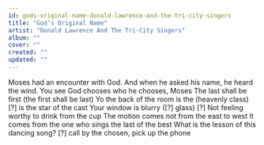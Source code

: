```yaml
---
id: gods-original-name-donald-lawrence-and-the-tri-city-singers
title: "God’s Original Name"
artist: "Donald Lawrence And The Tri-City Singers"
album: ""
cover: ""
created: ""
updated: ""
---
```


Moses had an encounter with God. And when he asked his name, he heard the wind. You see God chooses who he chooses, Moses
The last shall be first (the first shall be last)
Yo the back of the room is the (heavenly class)
[?] is the star of the cast
Your window is blurry ([?] glass)
[?]
Not feeling worthy to drink from the cup
The motion comes not from the east to west
It comes from the one who sings the last of the best
What is the lesson of this dancing song?
[?] call by the chosen, pick up the phone